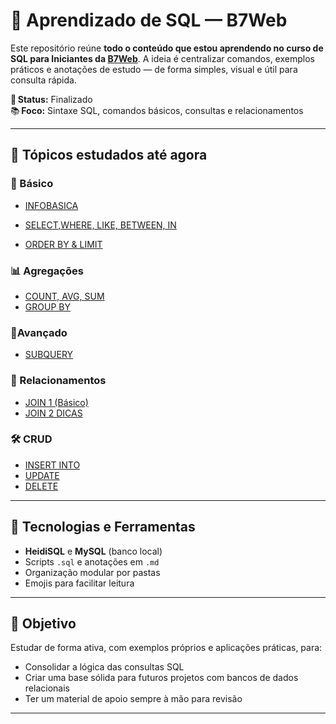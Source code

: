# 🐘 Aprendizado de SQL — B7Web

Este repositório reúne **todo o conteúdo que estou aprendendo no curso de SQL para Iniciantes da [B7Web](https://b7web.com.br/)**. A ideia é centralizar comandos, exemplos práticos e anotações de estudo — de forma simples, visual e útil para consulta rápida.

📌 **Status:** Finalizado  
📚 **Foco:** Sintaxe SQL, comandos básicos, consultas e relacionamentos

---

## 📖 Tópicos estudados até agora

### 🧱 Básico

- [INFOBASICA](1.0-basico/01-info-basica.md)

- [SELECT,WHERE, LIKE, BETWEEN, IN](1.0-basico/02-principais-comandos.md)
- [ORDER BY & LIMIT](1.0-basico/03-orderBy-limit.md)

### 📊 Agregações

- [COUNT, AVG, SUM](2.0-agregacoes/04-count-avg-sum.md)
- [GROUP BY](2.0-agregacoes/05-groupby.md)

### 🚀Avançado

- [SUBQUERY](4.0-avancado/08-subquery.md)

### 🔗 Relacionamentos

- [JOIN 1 (Básico)](3.0-joins/06-join1.md)
- [JOIN 2 DICAS](3.0-joins/07-join2.md)

### 🛠️ CRUD

- [INSERT INTO](5.0-crud/09-insert-into.md)
- [UPDATE](5.0-crud/10-update.md)
- [DELETE](5.0-crud/11-delete.md)

---

## 💾 Tecnologias e Ferramentas

- **HeidiSQL** e **MySQL** (banco local)
- Scripts `.sql` e anotações em `.md`
- Organização modular por pastas
- Emojis para facilitar leitura

---

## 🎯 Objetivo

Estudar de forma ativa, com exemplos próprios e aplicações práticas, para:

- Consolidar a lógica das consultas SQL
- Criar uma base sólida para futuros projetos com bancos de dados relacionais
- Ter um material de apoio sempre à mão para revisão

---
